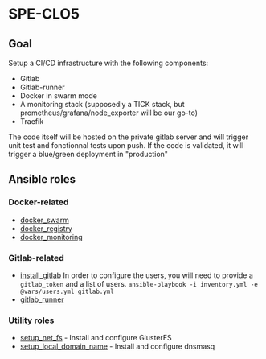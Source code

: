 # SPE-CLO5

## Goal

Setup a CI/CD infrastructure with the following components:
- Gitlab
- Gitlab-runner
- Docker in swarm mode
- A monitoring stack (supposedly a TICK stack, but prometheus/grafana/node\_exporter will be our go-to)
- Traefik

The code itself will be hosted on the private gitlab server and will trigger unit test and fonctionnal tests upon push.
If the code is validated, it will trigger a blue/green deployment in "production"

## Ansible roles

### Docker-related

- [docker\_swarm](./roles/docker_swarm/README.md)
- [docker\_registry](./roles/docker_registry/README.md)
- [docker\_monitoring](./roles/docker_monitoring/README.md)

### Gitlab-related

- [install\_gitlab](./roles/install_gitlab/README.md)
  In order to configure the users, you will need to provide a `gitlab_token` and a list of users.
  `ansible-playbook -i inventory.yml -e @vars/users.yml gitlab.yml`
- [gitlab\_runner](./roles/gitlab_runner/README.md)

### Utility roles

- [setup\_net\_fs](./roles/setup_net_fs/README.md) - Install and configure GlusterFS
- [setup\_local\_domain\_name](./roles/setup_local_domain_name/README.md) - Install and configure dnsmasq
